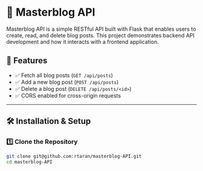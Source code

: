 # 🚀 Masterblog API

Masterblog API is a simple RESTful API built with Flask that enables users to create, read, and delete blog posts. This project demonstrates backend API development and how it interacts with a frontend application.

## 📌 Features
- ✅ Fetch all blog posts (`GET /api/posts`)
- ✅ Add a new blog post (`POST /api/posts`)
- ✅ Delete a blog post (`DELETE /api/posts/<id>`)
- ✅ CORS enabled for cross-origin requests

---

## 🛠️ Installation & Setup

### 1️⃣ Clone the Repository
```bash
git clone git@github.com:rtaran/masterblog-API.git
cd masterblog-API